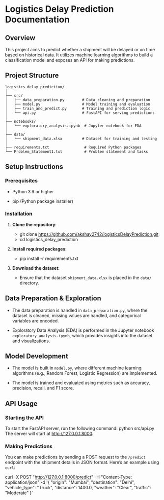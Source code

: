 # Logistics Delay Prediction Documentation

## Overview

This project aims to predict whether a shipment will be delayed or on time based on historical data. It utilizes machine learning algorithms to build a classification model and exposes an API for making predictions.

## Project Structure

```
logistics_delay_prediction/
│
├── src/
│   ├── data_preparation.py        # Data cleaning and preparation
│   ├── model.py                   # Model training and evaluation
│   ├── train_and_predict.py       # Training and prediction logic
│   └── api.py                     # FastAPI for serving predictions
│
├── notebooks/
│   └── exploratory_analysis.ipynb  # Jupyter notebook for EDA
│
├── data/
│   └── shipment_data.xlsx         # Dataset for training and testing
│
├── requirements.txt                # Required Python packages
└── Problem_Statement1.txt          # Problem statement and tasks
```

## Setup Instructions

### Prerequisites

- Python 3.6 or higher

- pip (Python package installer)

### Installation

1. **Clone the repository**:

   - git clone https://github.com/akshay2742/logisticsDelayPrediction.git
   - cd logistics_delay_prediction

2. **Install required packages**:

   - pip install -r requirements.txt

3. **Download the dataset**:

   - Ensure that the dataset `shipment_data.xlsx` is placed in the `data/` directory.

## Data Preparation & Exploration

- The data preparation is handled in `data_preparation.py`, where the dataset is cleaned, missing values are handled, and categorical variables are encoded.

- Exploratory Data Analysis (EDA) is performed in the Jupyter notebook `exploratory_analysis.ipynb`, which provides insights into the dataset and visualizations.

## Model Development

- The model is built in `model.py`, where different machine learning algorithms (e.g., Random Forest, Logistic Regression) are implemented.

- The model is trained and evaluated using metrics such as accuracy, precision, recall, and F1 score.

## API Usage

### Starting the API

To start the FastAPI server, run the following command:
python src/api.py
The server will start at http://127.0.0.1:8000.

### Making Predictions

You can make predictions by sending a POST request to the `/predict` endpoint with the shipment details in JSON format. Here’s an example using `curl`:

curl -X POST "http://127.0.0.1:8000/predict" -H "Content-Type: application/json" -d '{
"origin": "Mumbai",
"destination": "Delhi",
"vehicle_type": "Truck",
"distance": 1400.0,
"weather": "Clear",
"traffic": "Moderate"
}'

